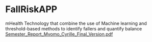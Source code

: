 # FallRiskAPP
mHealth Technology that combine the use of Machine learning and threshold-based methods to identify fallers and quantify balance 
[Semester_Report_Mvomo_Cyrille_Final_Version.pdf](https://github.com/cyrillemvomo/FallRiskAPP/files/10784858/Semester_Report_Mvomo_Cyrille_Final_Version.pdf)
